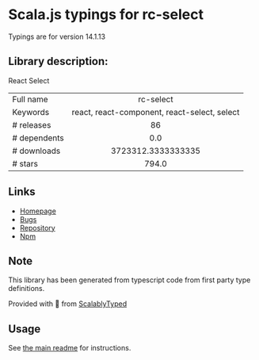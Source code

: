 
# Scala.js typings for rc-select

Typings are for version 14.1.13

## Library description:
React Select

|                    |                 |
| ------------------ | :-------------: |
| Full name          | rc-select |
| Keywords           | react, react-component, react-select, select |
| # releases         | 86 |
| # dependents       | 0.0 |
| # downloads        | 3723312.3333333335 |
| # stars            | 794.0 |

## Links
- [Homepage](http://github.com/react-component/select)
- [Bugs](http://github.com/react-component/select/issues)
- [Repository](https://github.com/react-component/select)
- [Npm](https://www.npmjs.com/package/rc-select)
    


## Note
This library has been generated from typescript code from first party type definitions.

Provided with :purple_heart: from [ScalablyTyped](https://github.com/oyvindberg/ScalablyTyped)

## Usage
See [the main readme](../../readme.md) for instructions.


